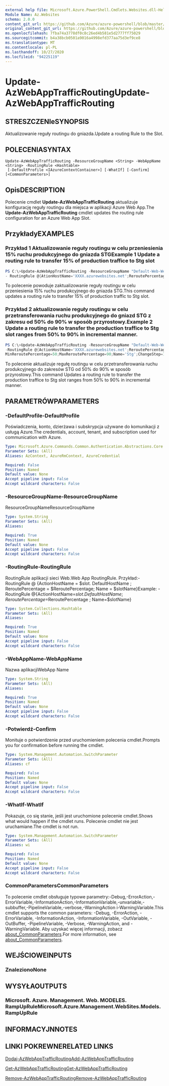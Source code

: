 ```yaml
---
external help file: Microsoft.Azure.PowerShell.Cmdlets.Websites.dll-Help.xml
Module Name: Az.Websites
schema: 2.0.0
content_git_url: https://github.com/Azure/azure-powershell/blob/master/src/Websites/Websites/help/Update-AzWebAppTrafficRouting.md
original_content_git_url: https://github.com/Azure/azure-powershell/blob/master/src/Websites/Websites/help/Update-AzWebAppTrafficRouting.md
ms.openlocfilehash: 7fba74a3778df0c8c26ed4b581e5d2777ff75029
ms.sourcegitcommit: b4a38bcb0501a9016a4998efd377aa75d3ef9ce8
ms.translationtype: MT
ms.contentlocale: pl-PL
ms.lasthandoff: 10/27/2020
ms.locfileid: "94225119"
---
```

# <span data-ttu-id="b9a56-101">Update-AzWebAppTrafficRouting</span><span class="sxs-lookup"><span data-stu-id="b9a56-101">Update-AzWebAppTrafficRouting</span></span>

## <span data-ttu-id="b9a56-102">STRESZCZENIe</span><span class="sxs-lookup"><span data-stu-id="b9a56-102">SYNOPSIS</span></span>
<span data-ttu-id="b9a56-103">Aktualizowanie reguły routingu do gniazda.</span><span class="sxs-lookup"><span data-stu-id="b9a56-103">Update a routing Rule to the Slot.</span></span>

## <span data-ttu-id="b9a56-104">POLECENIA</span><span class="sxs-lookup"><span data-stu-id="b9a56-104">SYNTAX</span></span>

```
Update-AzWebAppTrafficRouting -ResourceGroupName <String> -WebAppName <String> -RoutingRule <Hashtable>
 [-DefaultProfile <IAzureContextContainer>] [-WhatIf] [-Confirm] [<CommonParameters>]
```

## <span data-ttu-id="b9a56-105">Opis</span><span class="sxs-lookup"><span data-stu-id="b9a56-105">DESCRIPTION</span></span>
<span data-ttu-id="b9a56-106">Polecenie cmdlet **Update-AzWebAppTrafficRouting** aktualizuje konfigurację reguły routingu dla miejsca w aplikacji Azure Web App.</span><span class="sxs-lookup"><span data-stu-id="b9a56-106">The **Update-AzWebAppTrafficRouting** cmdlet updates the routing rule configuration for an Azure Web App Slot.</span></span>

## <span data-ttu-id="b9a56-107">Przykłady</span><span class="sxs-lookup"><span data-stu-id="b9a56-107">EXAMPLES</span></span>

### <span data-ttu-id="b9a56-108">Przykład 1 Aktualizowanie reguły routingu w celu przeniesienia 15% ruchu produkcyjnego do gniazda STG</span><span class="sxs-lookup"><span data-stu-id="b9a56-108">Example 1 Update a routing rule to transfer 15% of production traffice to  Stg slot</span></span>
```powershell
PS C:\>Update-AzWebAppTrafficRouting -ResourceGroupName "Default-Web-WestUS" -WebAppName "ContosoSite" 
- RoutingRule @{AtionHostName='XXXX.azurewebsites.net';ReroutePercentage=15;Name='Stg'}
```

<span data-ttu-id="b9a56-109">To polecenie powoduje zaktualizowanie reguły routingu w celu przeniesienia 15% ruchu produkcyjnego do gniazda STG.</span><span class="sxs-lookup"><span data-stu-id="b9a56-109">This command updates a routing rule to transfer 15% of production traffic to Stg slot.</span></span>

### <span data-ttu-id="b9a56-110">Przykład 2 aktualizowanie reguły routingu w celu przetransferowania ruchu produkcyjnego do gniazd STG z zakresu od 50% do 90% w sposób przyrostowy.</span><span class="sxs-lookup"><span data-stu-id="b9a56-110">Example 2 Update a routing rule to transfer the production traffice to Stg slot ranges from 50% to 90% in incremental manner.</span></span>
```powershell
PS C:\>Update-AzWebAppTrafficRouting -ResourceGroupName "Default-Web-WestUS" -WebAppName "ContosoSite" 
-RoutingRule @{ActionHostName='XXXX.azurewebsites.net';ReroutePercentage=50;ChangeIntervalInMinutes=1;
MinReroutePercentage=50;MaxReroutePercentage=90;Name='Stg';ChangeStep=10}
```

<span data-ttu-id="b9a56-111">To polecenie aktualizuje regułę routingu w celu przetransferowania ruchu produkcyjnego do zakresów STG od 50% do 90% w sposób przyrostowy.</span><span class="sxs-lookup"><span data-stu-id="b9a56-111">This command Updates a routing rule to transfer the production traffice to Stg slot ranges from 50% to 90% in incremental manner.</span></span>

## <span data-ttu-id="b9a56-112">PARAMETRÓW</span><span class="sxs-lookup"><span data-stu-id="b9a56-112">PARAMETERS</span></span>

### <span data-ttu-id="b9a56-113">-DefaultProfile</span><span class="sxs-lookup"><span data-stu-id="b9a56-113">-DefaultProfile</span></span>
<span data-ttu-id="b9a56-114">Poświadczenia, konto, dzierżawa i subskrypcja używane do komunikacji z usługą Azure.</span><span class="sxs-lookup"><span data-stu-id="b9a56-114">The credentials, account, tenant, and subscription used for communication with Azure.</span></span>

```yaml
Type: Microsoft.Azure.Commands.Common.Authentication.Abstractions.Core.IAzureContextContainer
Parameter Sets: (All)
Aliases: AzContext, AzureRmContext, AzureCredential

Required: False
Position: Named
Default value: None
Accept pipeline input: False
Accept wildcard characters: False
```

### <span data-ttu-id="b9a56-115">-ResourceGroupName</span><span class="sxs-lookup"><span data-stu-id="b9a56-115">-ResourceGroupName</span></span>
<span data-ttu-id="b9a56-116">ResourceGroupName</span><span class="sxs-lookup"><span data-stu-id="b9a56-116">ResourceGroupName</span></span>
```yaml
Type: System.String
Parameter Sets: (All)
Aliases:

Required: True
Position: Named
Default value: None
Accept pipeline input: False
Accept wildcard characters: False
```

### <span data-ttu-id="b9a56-117">-RoutingRule</span><span class="sxs-lookup"><span data-stu-id="b9a56-117">-RoutingRule</span></span>
<span data-ttu-id="b9a56-118">RoutingRule aplikacji sieci Web.</span><span class="sxs-lookup"><span data-stu-id="b9a56-118">Web App RoutingRule.</span></span>
<span data-ttu-id="b9a56-119">Przykład:-RoutingRule @ {ActionHostName = $slot. DefaultHostName ; ReroutePercentage = $ReroutePercentage; Name = $slotName}</span><span class="sxs-lookup"><span data-stu-id="b9a56-119">Example: -RoutingRule @{ActionHostName=$slot.DefaultHostName ; ReroutePercentage=$ReroutePercentage ; Name=$slotName}</span></span>

```yaml
Type: System.Collections.Hashtable
Parameter Sets: (All)
Aliases:

Required: True
Position: Named
Default value: None
Accept pipeline input: False
Accept wildcard characters: False
```

### <span data-ttu-id="b9a56-120">-WebAppName</span><span class="sxs-lookup"><span data-stu-id="b9a56-120">-WebAppName</span></span>
<span data-ttu-id="b9a56-121">Nazwa aplikacji</span><span class="sxs-lookup"><span data-stu-id="b9a56-121">WebApp Name</span></span>

```yaml
Type: System.String
Parameter Sets: (All)
Aliases:

Required: True
Position: Named
Default value: None
Accept pipeline input: False
Accept wildcard characters: False
```

### <span data-ttu-id="b9a56-122">-Potwierdź</span><span class="sxs-lookup"><span data-stu-id="b9a56-122">-Confirm</span></span>
<span data-ttu-id="b9a56-123">Monituje o potwierdzenie przed uruchomieniem polecenia cmdlet.</span><span class="sxs-lookup"><span data-stu-id="b9a56-123">Prompts you for confirmation before running the cmdlet.</span></span>

```yaml
Type: System.Management.Automation.SwitchParameter
Parameter Sets: (All)
Aliases: cf

Required: False
Position: Named
Default value: None
Accept pipeline input: False
Accept wildcard characters: False
```

### <span data-ttu-id="b9a56-124">-WhatIf</span><span class="sxs-lookup"><span data-stu-id="b9a56-124">-WhatIf</span></span>
<span data-ttu-id="b9a56-125">Pokazuje, co się stanie, jeśli jest uruchomione polecenie cmdlet.</span><span class="sxs-lookup"><span data-stu-id="b9a56-125">Shows what would happen if the cmdlet runs.</span></span>
<span data-ttu-id="b9a56-126">Polecenie cmdlet nie jest uruchamiane.</span><span class="sxs-lookup"><span data-stu-id="b9a56-126">The cmdlet is not run.</span></span>

```yaml
Type: System.Management.Automation.SwitchParameter
Parameter Sets: (All)
Aliases: wi

Required: False
Position: Named
Default value: None
Accept pipeline input: False
Accept wildcard characters: False
```

### <span data-ttu-id="b9a56-127">CommonParameters</span><span class="sxs-lookup"><span data-stu-id="b9a56-127">CommonParameters</span></span>
<span data-ttu-id="b9a56-128">To polecenie cmdlet obsługuje typowe parametry:-Debug,-ErrorAction,-ErrorVariable,-InformationAction,-InformationVariable,-unvariable,-subbuffer,-PipelineVariable,-verbose,-WarningAction i-WarningVariable.</span><span class="sxs-lookup"><span data-stu-id="b9a56-128">This cmdlet supports the common parameters: -Debug, -ErrorAction, -ErrorVariable, -InformationAction, -InformationVariable, -OutVariable, -OutBuffer, -PipelineVariable, -Verbose, -WarningAction, and -WarningVariable.</span></span> <span data-ttu-id="b9a56-129">Aby uzyskać więcej informacji, zobacz [about_CommonParameters](http://go.microsoft.com/fwlink/?LinkID=113216).</span><span class="sxs-lookup"><span data-stu-id="b9a56-129">For more information, see [about_CommonParameters](http://go.microsoft.com/fwlink/?LinkID=113216).</span></span>

## <span data-ttu-id="b9a56-130">WEJŚCIOWE</span><span class="sxs-lookup"><span data-stu-id="b9a56-130">INPUTS</span></span>

### <span data-ttu-id="b9a56-131">Znaleziono</span><span class="sxs-lookup"><span data-stu-id="b9a56-131">None</span></span>

## <span data-ttu-id="b9a56-132">WYSYŁA</span><span class="sxs-lookup"><span data-stu-id="b9a56-132">OUTPUTS</span></span>

### <span data-ttu-id="b9a56-133">Microsoft. Azure. Management. Web. MODELES. RampUpRule</span><span class="sxs-lookup"><span data-stu-id="b9a56-133">Microsoft.Azure.Management.WebSites.Models.RampUpRule</span></span>

## <span data-ttu-id="b9a56-134">INFORMACYJN</span><span class="sxs-lookup"><span data-stu-id="b9a56-134">NOTES</span></span>

## <span data-ttu-id="b9a56-135">LINKI POKREWNE</span><span class="sxs-lookup"><span data-stu-id="b9a56-135">RELATED LINKS</span></span>

[<span data-ttu-id="b9a56-136">Dodaj-AzWebAppTrafficRouting</span><span class="sxs-lookup"><span data-stu-id="b9a56-136">Add-AzWebAppTrafficRouting</span></span>](./Add-AzWebAppTrafficRouting.md)

[<span data-ttu-id="b9a56-137">Get-AzWebAppTrafficRouting</span><span class="sxs-lookup"><span data-stu-id="b9a56-137">Get-AzWebAppTrafficRouting</span></span>](./Get-AzWebAppTrafficRouting.md)

[<span data-ttu-id="b9a56-138">Remove-AzWebAppTrafficRouting</span><span class="sxs-lookup"><span data-stu-id="b9a56-138">Remove-AzWebAppTrafficRouting</span></span>](./Remove-AzWebAppTrafficRouting.md)